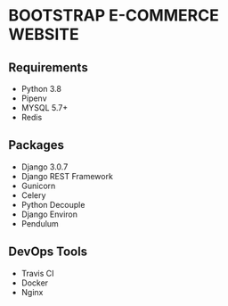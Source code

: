 # BOOTSTRAP E-COMMERCE WEBSITE

## Requirements
- Python 3.8
- Pipenv
- MYSQL 5.7+
- Redis

## Packages
- Django 3.0.7
- Django REST Framework
- Gunicorn
- Celery
- Python Decouple
- Django Environ
- Pendulum

## DevOps Tools
- Travis CI
- Docker
- Nginx
